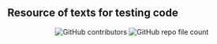 ## Resource of texts for testing code
<p align="center">
  <img alt="GitHub contributors" src="https://img.shields.io/github/contributors/hjc2/texts">
  <img alt="GitHub repo file count" src="https://img.shields.io/github/directory-file-count/hjc2/285z_tt4">
</p>
